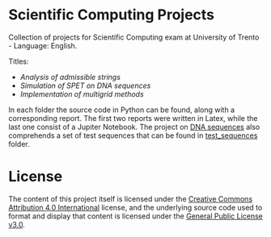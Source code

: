 # Scientific Computing Projects
Collection of projects for Scientific Computing exam at University of Trento - Language: English. <br>

Titles: 
- <em>Analysis of admissible strings</em>
- <em>Simulation of SPET on DNA sequences</em>
- <em>Implementation of multigrid methods</em>

In each folder the source code in Python can be found, along with a corresponding report. 
The first two reports were written in Latex, while the last one consist of a Jupiter Notebook. 
The project on [DNA sequences](https://github.com/letizia-dachille/scientific-computing-projects-msc/blob/main/dna_sequences/) also comprehends a set of test sequences that can be found in [test_sequences](https://github.com/letizia-dachille/scientific-computing-projects-msc/blob/main/dna_sequences/test_sequences/) folder.

# License
The content of this project itself is licensed under the [Creative Commons Attribution 4.0 International](https://creativecommons.org/licenses/by/4.0/) license, and the underlying source code used to format and display that content is licensed under the [General Public License v3.0](https://github.com/letizia-dachille/scientific-computing-project-msc/blob/main/LICENSE).
